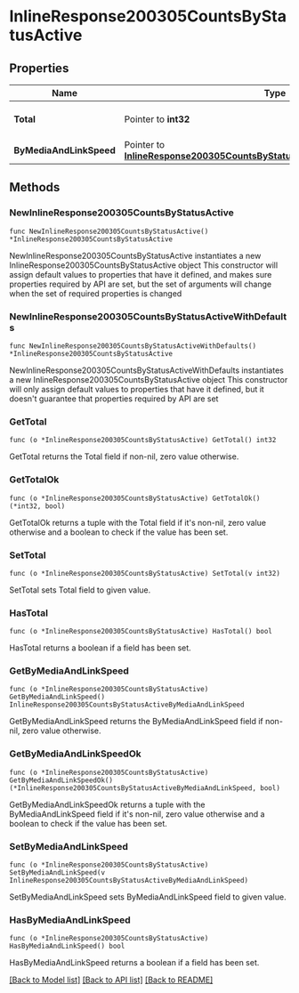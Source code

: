 # InlineResponse200305CountsByStatusActive

## Properties

Name | Type | Description | Notes
------------ | ------------- | ------------- | -------------
**Total** | Pointer to **int32** | The total number of active ports | [optional] 
**ByMediaAndLinkSpeed** | Pointer to [**InlineResponse200305CountsByStatusActiveByMediaAndLinkSpeed**](InlineResponse200305CountsByStatusActiveByMediaAndLinkSpeed.md) |  | [optional] 

## Methods

### NewInlineResponse200305CountsByStatusActive

`func NewInlineResponse200305CountsByStatusActive() *InlineResponse200305CountsByStatusActive`

NewInlineResponse200305CountsByStatusActive instantiates a new InlineResponse200305CountsByStatusActive object
This constructor will assign default values to properties that have it defined,
and makes sure properties required by API are set, but the set of arguments
will change when the set of required properties is changed

### NewInlineResponse200305CountsByStatusActiveWithDefaults

`func NewInlineResponse200305CountsByStatusActiveWithDefaults() *InlineResponse200305CountsByStatusActive`

NewInlineResponse200305CountsByStatusActiveWithDefaults instantiates a new InlineResponse200305CountsByStatusActive object
This constructor will only assign default values to properties that have it defined,
but it doesn't guarantee that properties required by API are set

### GetTotal

`func (o *InlineResponse200305CountsByStatusActive) GetTotal() int32`

GetTotal returns the Total field if non-nil, zero value otherwise.

### GetTotalOk

`func (o *InlineResponse200305CountsByStatusActive) GetTotalOk() (*int32, bool)`

GetTotalOk returns a tuple with the Total field if it's non-nil, zero value otherwise
and a boolean to check if the value has been set.

### SetTotal

`func (o *InlineResponse200305CountsByStatusActive) SetTotal(v int32)`

SetTotal sets Total field to given value.

### HasTotal

`func (o *InlineResponse200305CountsByStatusActive) HasTotal() bool`

HasTotal returns a boolean if a field has been set.

### GetByMediaAndLinkSpeed

`func (o *InlineResponse200305CountsByStatusActive) GetByMediaAndLinkSpeed() InlineResponse200305CountsByStatusActiveByMediaAndLinkSpeed`

GetByMediaAndLinkSpeed returns the ByMediaAndLinkSpeed field if non-nil, zero value otherwise.

### GetByMediaAndLinkSpeedOk

`func (o *InlineResponse200305CountsByStatusActive) GetByMediaAndLinkSpeedOk() (*InlineResponse200305CountsByStatusActiveByMediaAndLinkSpeed, bool)`

GetByMediaAndLinkSpeedOk returns a tuple with the ByMediaAndLinkSpeed field if it's non-nil, zero value otherwise
and a boolean to check if the value has been set.

### SetByMediaAndLinkSpeed

`func (o *InlineResponse200305CountsByStatusActive) SetByMediaAndLinkSpeed(v InlineResponse200305CountsByStatusActiveByMediaAndLinkSpeed)`

SetByMediaAndLinkSpeed sets ByMediaAndLinkSpeed field to given value.

### HasByMediaAndLinkSpeed

`func (o *InlineResponse200305CountsByStatusActive) HasByMediaAndLinkSpeed() bool`

HasByMediaAndLinkSpeed returns a boolean if a field has been set.


[[Back to Model list]](../README.md#documentation-for-models) [[Back to API list]](../README.md#documentation-for-api-endpoints) [[Back to README]](../README.md)



